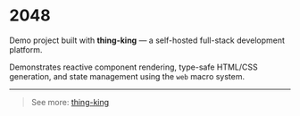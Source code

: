 # 2048

Demo project built with **thing-king** — a self-hosted full-stack development platform.

Demonstrates reactive component rendering, type-safe HTML/CSS generation, and state management using the `web` macro system.

---

> See more: [thing-king](https://github.com/thing-king)
